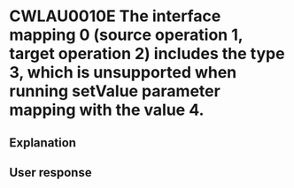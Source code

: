 # CWLAU0010E The interface mapping 0 (source operation 1, target operation 2) includes the type 3, which is unsupported when running setValue parameter mapping with the value 4.

## Explanation

## User response